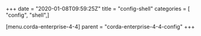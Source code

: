 +++
date = "2020-01-08T09:59:25Z"
title = "config-shell"
categories = [ "config", "shell",]

[menu.corda-enterprise-4-4]
parent = "corda-enterprise-4-4-config"
+++

